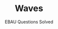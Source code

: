 ---
title: Waves
subtitle: EBAU Questions Solved
summary: EBAU Questions Solved.
tags:
- EBAU
- waves
categories:
- Physics

# Optional external URL for project (replaces project detail page).
external_link: "https://drive.google.com/file/d/0B6t6-aLmKtoLX3VNbElWUHhHdGM/view"

image:
  caption: Image by [**Arek Socha**](https://pixabay.com/es/users/qimono-1962238/) on [Pixabay](https://pixabay.com/es/)
  focal_point: Smart
---